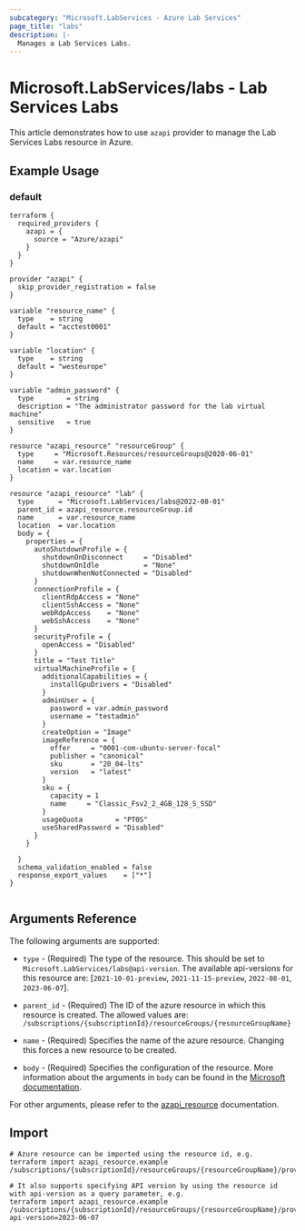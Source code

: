 ```yaml
---
subcategory: "Microsoft.LabServices - Azure Lab Services"
page_title: "labs"
description: |-
  Manages a Lab Services Labs.
---
```


# Microsoft.LabServices/labs - Lab Services Labs

This article demonstrates how to use `azapi` provider to manage the Lab Services Labs resource in Azure.

## Example Usage

### default

```hcl
terraform {
  required_providers {
    azapi = {
      source = "Azure/azapi"
    }
  }
}

provider "azapi" {
  skip_provider_registration = false
}

variable "resource_name" {
  type    = string
  default = "acctest0001"
}

variable "location" {
  type    = string
  default = "westeurope"
}

variable "admin_password" {
  type        = string
  description = "The administrator password for the lab virtual machine"
  sensitive   = true
}

resource "azapi_resource" "resourceGroup" {
  type     = "Microsoft.Resources/resourceGroups@2020-06-01"
  name     = var.resource_name
  location = var.location
}

resource "azapi_resource" "lab" {
  type      = "Microsoft.LabServices/labs@2022-08-01"
  parent_id = azapi_resource.resourceGroup.id
  name      = var.resource_name
  location  = var.location
  body = {
    properties = {
      autoShutdownProfile = {
        shutdownOnDisconnect     = "Disabled"
        shutdownOnIdle           = "None"
        shutdownWhenNotConnected = "Disabled"
      }
      connectionProfile = {
        clientRdpAccess = "None"
        clientSshAccess = "None"
        webRdpAccess    = "None"
        webSshAccess    = "None"
      }
      securityProfile = {
        openAccess = "Disabled"
      }
      title = "Test Title"
      virtualMachineProfile = {
        additionalCapabilities = {
          installGpuDrivers = "Disabled"
        }
        adminUser = {
          password = var.admin_password
          username = "testadmin"
        }
        createOption = "Image"
        imageReference = {
          offer     = "0001-com-ubuntu-server-focal"
          publisher = "canonical"
          sku       = "20_04-lts"
          version   = "latest"
        }
        sku = {
          capacity = 1
          name     = "Classic_Fsv2_2_4GB_128_S_SSD"
        }
        usageQuota        = "PT0S"
        useSharedPassword = "Disabled"
      }
    }

  }
  schema_validation_enabled = false
  response_export_values    = ["*"]
}


```



## Arguments Reference

The following arguments are supported:

* `type` - (Required) The type of the resource. This should be set to `Microsoft.LabServices/labs@api-version`. The available api-versions for this resource are: [`2021-10-01-preview`, `2021-11-15-preview`, `2022-08-01`, `2023-06-07`].

* `parent_id` - (Required) The ID of the azure resource in which this resource is created. The allowed values are:  
  `/subscriptions/{subscriptionId}/resourceGroups/{resourceGroupName}`

* `name` - (Required) Specifies the name of the azure resource. Changing this forces a new resource to be created.

* `body` - (Required) Specifies the configuration of the resource. More information about the arguments in `body` can be found in the [Microsoft documentation](https://learn.microsoft.com/en-us/azure/templates/Microsoft.LabServices/labs?pivots=deployment-language-terraform).

For other arguments, please refer to the [azapi_resource](https://registry.terraform.io/providers/Azure/azapi/latest/docs/resources/resource) documentation.

## Import

 ```shell
 # Azure resource can be imported using the resource id, e.g.
 terraform import azapi_resource.example /subscriptions/{subscriptionId}/resourceGroups/{resourceGroupName}/providers/Microsoft.LabServices/labs/{resourceName}
 
 # It also supports specifying API version by using the resource id with api-version as a query parameter, e.g.
 terraform import azapi_resource.example /subscriptions/{subscriptionId}/resourceGroups/{resourceGroupName}/providers/Microsoft.LabServices/labs/{resourceName}?api-version=2023-06-07
 ```
